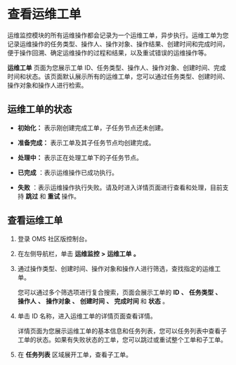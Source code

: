 查看运维工单 
===========================

运维监控模块的所有运维操作都会记录为一个运维工单，异步执行。运维工单为您记录运维操作的任务类型、操作人、操作对象、操作结果、创建时间和完成时间，便于操作回溯、确定运维操作的过程和结果，以及重试错误的运维操作等。

**运维工单** 页面为您展示工单 ID、任务类型、操作人、操作对象、创建时间、完成时间和状态。该页面默认展示所有的运维工单，您可以通过任务类型、创建时间、操作对象和操作人进行检索。

运维工单的状态 
----------------------------

* **初始化：** 表示刚创建完成工单，子任务节点还未创建。

  

* **准备完成：** 表示工单及其子任务节点均创建完成。

  

* **处理中：** 表示正在处理工单下的子任务节点。

  

* **已完成** ：表示运维操作已成功执行。

  

* **失败** ：表示运维操作执行失败。请及时进入详情页面进行查看和处理，目前支持 **跳过** 和 **重试** 操作。

  




查看运维工单 
---------------------------

1. 登录 OMS 社区版控制台。

   

2. 在左侧导航栏，单击 **运维监控** **\>** **运维工单** **。**

   

3. 通过操作类型、创建时间、操作对象和操作人进行筛选，查找指定的运维工单。

   您可以通过多个筛选项进行复合搜索，页面会展示工单的 **ID** **、** **任务类型** **、** **操作人** **、** **操作对象** **、** **创建时间** **、** **完成时间** 和 **状态** 。
   

4. 单击 ID 名称，进入运维工单的详情页面查看详情。

   详情页面为您展示运维工单的基本信息和任务列表，您可以任务列表中查看子工单的状态。如果有失败状态的工单，您可以跳过或重试整个工单和子工单。
   

5. 在 **任务列表** 区域展开工单，查看子工单。

   



